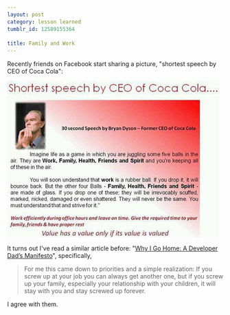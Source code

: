 ```yaml
---
layout: post
category: lesson learned
tumblr_id: 12589155364

title: Family and Work
---
```


<p>Recently friends on Facebook start sharing a picture, "shortest speech by CEO of Coca Cola":</p>&#13;
<p><img height="364" width="494" alt="f" src="/assets/images/blog/2011-11-10-family-and-work-0.jpg" /></p>&#13;
<p>It turns out I've read a similar article before: "<a target="_blank" href="http://adamschepis.com/blog/2011/09/15/why-i-go-home-a-dads-manifesto/">Why I Go Home: A Developer Dad’s Manifesto</a>", specifically, </p>&#13;
<blockquote>&#13;
<p><span>For me this came down to priorities and a simple realization: If you screw up at your job you can always get another one, but if you screw up your family, especially your relationship with your children, it will stay with you and stay screwed up forever.</span></p>&#13;
</blockquote>&#13;
<p><span>I agree with them.</span></p> 
